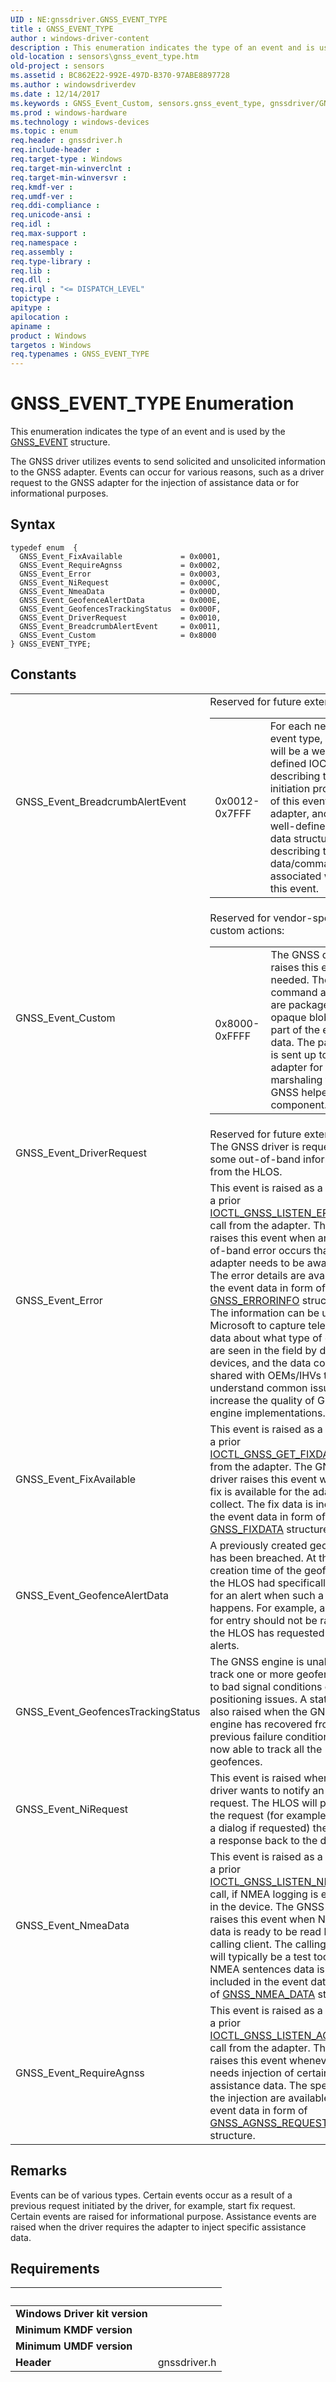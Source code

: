 ```yaml
---
UID : NE:gnssdriver.GNSS_EVENT_TYPE
title : GNSS_EVENT_TYPE
author : windows-driver-content
description : This enumeration indicates the type of an event and is used by the GNSS_EVENT structure.
old-location : sensors\gnss_event_type.htm
old-project : sensors
ms.assetid : BC862E22-992E-497D-B370-97ABE8897728
ms.author : windowsdriverdev
ms.date : 12/14/2017
ms.keywords : GNSS_Event_Custom, sensors.gnss_event_type, gnssdriver/GNSS_EVENT_TYPE, GNSS_Event_DriverRequest, GNSS_Event_BreadcrumbAlertEvent, gnssdriver/GNSS_Event_Error, GNSS_Event_NmeaData, gnssdriver/GNSS_Event_FixAvailable, gnssdriver/GNSS_Event_Custom, gnssdriver/GNSS_Event_NmeaData, GNSS_Event_Error, GNSS_Event_GeofenceAlertData, gnssdriver/GNSS_Event_GeofenceAlertData, GNSS_Event_RequireAgnss, GNSS_EVENT_TYPE, gnssdriver/GNSS_Event_GeofencesTrackingStatus, GNSS_Event_FixAvailable, GNSS_EVENT_TYPE enumeration [Sensor Devices], gnssdriver/GNSS_Event_RequireAgnss, GNSS_Event_GeofencesTrackingStatus, gnssdriver/GNSS_Event_DriverRequest, gnssdriver/GNSS_Event_NiRequest, gnssdriver/GNSS_Event_BreadcrumbAlertEvent, GNSS_Event_NiRequest
ms.prod : windows-hardware
ms.technology : windows-devices
ms.topic : enum
req.header : gnssdriver.h
req.include-header : 
req.target-type : Windows
req.target-min-winverclnt : 
req.target-min-winversvr : 
req.kmdf-ver : 
req.umdf-ver : 
req.ddi-compliance : 
req.unicode-ansi : 
req.idl : 
req.max-support : 
req.namespace : 
req.assembly : 
req.type-library : 
req.lib : 
req.dll : 
req.irql : "<= DISPATCH_LEVEL"
topictype : 
apitype : 
apilocation : 
apiname : 
product : Windows
targetos : Windows
req.typenames : GNSS_EVENT_TYPE
---
```


# GNSS_EVENT_TYPE Enumeration
This enumeration indicates the type of an event and is used by the <a href="..\gnssdriver\ns-gnssdriver-gnss_event.md">GNSS_EVENT</a> structure.

The GNSS driver utilizes events to send solicited and unsolicited information to the GNSS adapter. Events can occur for various reasons, such as a driver request to the GNSS adapter for the injection of assistance data or for informational purposes.

## Syntax
````
typedef enum  { 
  GNSS_Event_FixAvailable             = 0x0001,
  GNSS_Event_RequireAgnss             = 0x0002,
  GNSS_Event_Error                    = 0x0003,
  GNSS_Event_NiRequest                = 0x000C,
  GNSS_Event_NmeaData                 = 0x000D,
  GNSS_Event_GeofenceAlertData        = 0x000E,
  GNSS_Event_GeofencesTrackingStatus  = 0x000F,
  GNSS_Event_DriverRequest            = 0x0010,
  GNSS_Event_BreadcrumbAlertEvent     = 0x0011,
  GNSS_Event_Custom                   = 0x8000
} GNSS_EVENT_TYPE;
````

## Constants

<table>

<tr>
<td>GNSS_Event_BreadcrumbAlertEvent</td>
<td>Reserved for future extension:
<table>
<tr>
<td>
0x0012- 0x7FFF

</td>
<td>
For each new event type, there will be a well-defined IOCTL describing the initiation process of this event by the adapter, and a well-defined event data structure describing the data/command associated with this event.

</td>
</tr>
</table></td>
</tr>

<tr>
<td>GNSS_Event_Custom</td>
<td>Reserved for vendor-specific custom actions:
<table>
<tr>
<td>
0x8000-0xFFFF

</td>
<td>
The GNSS driver raises this event as needed. The command and data are packaged in an opaque blob as part of the event data. The package is sent up to the adapter for marshaling to the GNSS helper component.

</td>
</tr>
</table></td>
</tr>

<tr>
<td>GNSS_Event_DriverRequest</td>
<td>Reserved for future extension. The GNSS driver is requesting some out-of-band information from the HLOS.</td>
</tr>

<tr>
<td>GNSS_Event_Error</td>
<td>This event is raised as a result of a prior <a href="..\gnssdriver\ni-gnssdriver-ioctl_gnss_listen_error.md">IOCTL_GNSS_LISTEN_ERROR</a> call from the adapter. The driver raises this event when an out-of-band error occurs that the adapter needs to be aware of. The error details are available in the event data in form of <a href="..\gnssdriver\ns-gnssdriver-gnss_errorinfo.md">GNSS_ERRORINFO</a> structure. The information can be used by Microsoft to capture telemetry data about what type of errors are seen in the field by different devices, and the data could be shared with OEMs/IHVs to help understand common issues and increase the quality of GNSS engine implementations.</td>
</tr>

<tr>
<td>GNSS_Event_FixAvailable</td>
<td>This event is raised as a result of a prior <a href="..\gnssdriver\ni-gnssdriver-ioctl_gnss_get_fixdata.md">IOCTL_GNSS_GET_FIXDATA</a> call from the adapter. The GNSS driver raises this event when a fix is available for the adapter to collect. The fix data is included in the event data in form of <a href="..\gnssdriver\ns-gnssdriver-gnss_fixdata.md">GNSS_FIXDATA</a> structure.</td>
</tr>

<tr>
<td>GNSS_Event_GeofenceAlertData</td>
<td>A previously created geofence has been breached. At the creation time of the geofence, the HLOS had specifically asked for an alert when such a breach happens. For example, an alert for entry should not be raised if the HLOS has requested only exit alerts.</td>
</tr>

<tr>
<td>GNSS_Event_GeofencesTrackingStatus</td>
<td>The GNSS engine is unable to track one or more geofences due to bad signal conditions or other positioning issues. A status is also raised when the GNSS engine has recovered from a previous failure condition and is now able to track all the geofences.</td>
</tr>

<tr>
<td>GNSS_Event_NiRequest</td>
<td>This event is raised when the driver wants to notify an NI request. The HLOS will process the request (for example, display a dialog if requested) then inject a response back to the driver.</td>
</tr>

<tr>
<td>GNSS_Event_NmeaData</td>
<td>This event is raised as a result of a prior <a href="..\gnssdriver\ni-gnssdriver-ioctl_gnss_listen_nmea.md">IOCTL_GNSS_LISTEN_NMEA</a> call, if NMEA logging is enabled in the device. The GNSS driver raises this event when NMEA data is ready to be read by the calling client. The calling client will typically be a test tool. The NMEA sentences data is included in the event data in form of <a href="..\gnssdriver\ns-gnssdriver-gnss_nmea_data.md">GNSS_NMEA_DATA</a> structure.</td>
</tr>

<tr>
<td>GNSS_Event_RequireAgnss</td>
<td>This event is raised as a result of a prior <a href="..\gnssdriver\ni-gnssdriver-ioctl_gnss_listen_agnss.md">IOCTL_GNSS_LISTEN_AGNSS</a> call from the adapter. The driver raises this event whenever it needs injection of certain AGNSS assistance data. The specifics of the injection are available in the event data in form of <a href="..\gnssdriver\ns-gnssdriver-gnss_agnss_request_param.md">GNSS_AGNSS_REQUEST_PARAM</a> structure.</td>
</tr>
</table>

## Remarks

Events can be of various types. Certain events occur as a result of a previous request initiated by the driver, for example, start fix request. Certain events are raised for informational purpose. Assistance events are raised when the driver requires the adapter to inject specific assistance data.

## Requirements
| &nbsp; | &nbsp; |
| ---- |:---- |
| **Windows Driver kit version** |  |
| **Minimum KMDF version** |  |
| **Minimum UMDF version** |  |
| **Header** | gnssdriver.h |